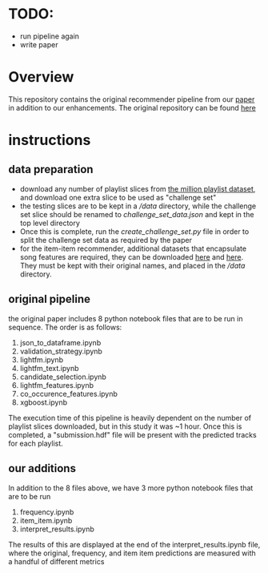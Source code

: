 # TODO:
* run pipeline again
* write paper

# Overview

This repository contains the original recommender pipeline from our <a href="https://dl-acm-org.ezp3.lib.umn.edu/doi/pdf/10.1145/3267471.3267488">paper</a> in addition to our enhancements. The original repository can be found 
<a href="https://github.com/VasiliyRubtsov/recsys2018">here</a>


# instructions

## data preparation
* download any number of playlist slices from <a href="https://www.kaggle.com/datasets/himanshuwagh/spotify-million">the million playlist dataset</a>, and download one extra slice to be used as "challenge set"
* the testing slices are to be kept in a _/data_ directory, while the challenge set slice should be renamed to _challenge_set_data.json_ and kept in the top level directory
* Once this is complete, run the _create_challenge_set.py_ file in order to split the challenge set data as required by the paper
* for the item-item recommender, additional datasets that encapsulate song features are required, they can be downloaded <a href="https://www.kaggle.com/datasets/undefinenull/million-song-dataset-spotify-lastfm?select=User+Listening+History.csv">here</a> and <a href="https://www.kaggle.com/datasets/tomigelo/spotify-audio-features">here</a>. They must be kept with their original names, and placed in the _/data_ directory.

## original pipeline
the original paper includes 8 python notebook files that are to be run in sequence. The order is as follows:

1) json_to_dataframe.ipynb
2) validation_strategy.ipynb
3) lightfm.ipynb
4) lightfm_text.ipynb
5) candidate_selection.ipynb
6) lightfm_features.ipynb
7) co_occurence_features.ipynb
8) xgboost.ipynb

The execution time of this pipeline is heavily dependent on the number of playlist slices downloaded, but in this study it was ~1 hour.
Once this is completed, a "submission.hdf" file will be present with the predicted tracks for each playlist.

## our additions
In addition to the 8 files above, we have 3 more python notebook files that are to be run
1) frequency.ipynb
2) item_item.ipynb
3) interpret_results.ipynb

The results of this are displayed at the end of the interpret_results.ipynb file, where the original, frequency, and item item predictions are measured with a handful of different metrics